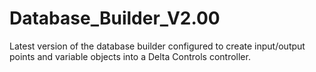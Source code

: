 # Database_Builder_V2.00
Latest version of the database builder configured to create input/output points and variable objects into a Delta Controls controller.
